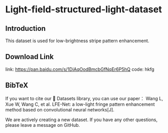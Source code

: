 # Light-field-structured-light-dataset
## Introduction
This dataset is used for low-brightness stripe pattern enhancement.

## Download Link
link: https://pan.baidu.com/s/1DiAqOodBmcbGfNqEr6P5hQ
code: hkfg

## BibTeX
If you want to cite our 🤗 Datasets library, you can use our paper：
Wang L, Xue W, Wang C, et al. LFE-Net: a low-light fringe pattern enhancement method based on convolutional neural networks[J].

We are actively creating a new dataset.
If you have any other questions, please leave a message on GitHub.